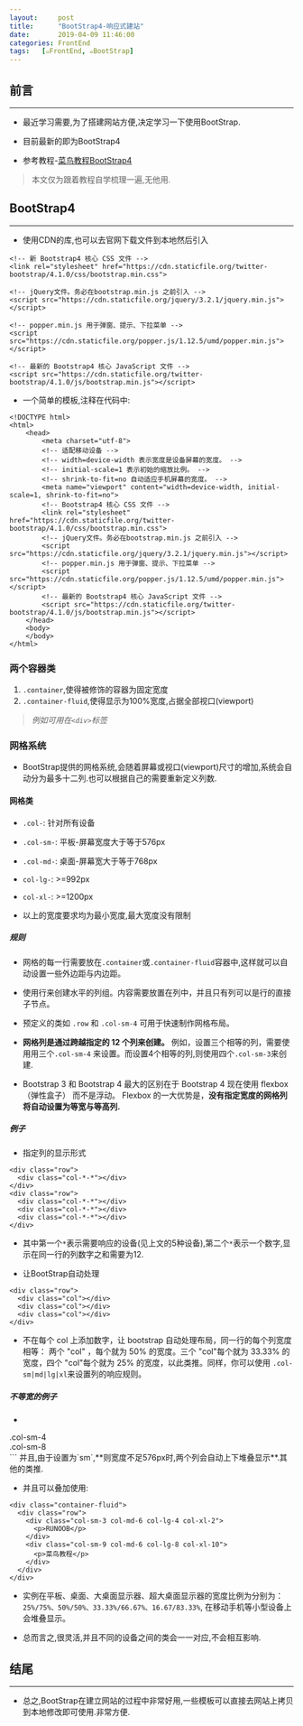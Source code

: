 ```yaml
---
layout:     post
title:      "BootStrap4-响应式建站"
date:       2019-04-09 11:46:00
categories: FrontEnd
tags:   [๑FrontEnd, ๑BootStrap]
---
```


## 前言
---

- 最近学习需要,为了搭建网站方便,决定学习一下使用BootStrap.

- 目前最新的即为BootStrap4

- 参考教程-[菜鸟教程BootStrap4](http://www.runoob.com/bootstrap4/bootstrap4-tutorial.html)

> 本文仅为跟着教程自学梳理一遍,无他用.

## BootStrap4
---

- 使用CDN的库,也可以去官网下载文件到本地然后引入
```
<!-- 新 Bootstrap4 核心 CSS 文件 -->
<link rel="stylesheet" href="https://cdn.staticfile.org/twitter-bootstrap/4.1.0/css/bootstrap.min.css">

<!-- jQuery文件。务必在bootstrap.min.js 之前引入 -->
<script src="https://cdn.staticfile.org/jquery/3.2.1/jquery.min.js"></script>

<!-- popper.min.js 用于弹窗、提示、下拉菜单 -->
<script src="https://cdn.staticfile.org/popper.js/1.12.5/umd/popper.min.js"></script>

<!-- 最新的 Bootstrap4 核心 JavaScript 文件 -->
<script src="https://cdn.staticfile.org/twitter-bootstrap/4.1.0/js/bootstrap.min.js"></script>
```

- 一个简单的模板,注释在代码中:
```
<!DOCTYPE html>
<html>
    <head>
        <meta charset="utf-8">
        <!-- 适配移动设备 -->
        <!-- width=device-width 表示宽度是设备屏幕的宽度。 -->
        <!-- initial-scale=1 表示初始的缩放比例。 -->
        <!-- shrink-to-fit=no 自动适应手机屏幕的宽度。 -->
        <meta name="viewport" content="width=device-width, initial-scale=1, shrink-to-fit=no">
        <!-- Bootstrap4 核心 CSS 文件 -->
        <link rel="stylesheet" href="https://cdn.staticfile.org/twitter-bootstrap/4.1.0/css/bootstrap.min.css">      
        <!-- jQuery文件。务必在bootstrap.min.js 之前引入 -->
        <script src="https://cdn.staticfile.org/jquery/3.2.1/jquery.min.js"></script>  
        <!-- popper.min.js 用于弹窗、提示、下拉菜单 -->
        <script src="https://cdn.staticfile.org/popper.js/1.12.5/umd/popper.min.js"></script>
        <!-- 最新的 Bootstrap4 核心 JavaScript 文件 -->
        <script src="https://cdn.staticfile.org/twitter-bootstrap/4.1.0/js/bootstrap.min.js"></script>
    </head>
    <body>
    </body>
</html>
```

### 两个容器类

1. `.container`,使得被修饰的容器为固定宽度
2. `.container-fluid`,使得显示为100%宽度,占据全部视口(viewport)
> *例如可用在`<div>`标签*

### 网格系统

- BootStrap提供的网格系统,会随着屏幕或视口(viewport)尺寸的增加,系统会自动分为最多十二列.也可以根据自己的需要重新定义列数.

#### 网格类

- `.col-`: 针对所有设备

- `.col-sm-`: 平板-屏幕宽度大于等于576px

- `.col-md-`: 桌面-屏幕宽大于等于768px

- `col-lg-`: >=992px

- `col-xl-`: >=1200px

- 以上的宽度要求均为最小宽度,最大宽度没有限制

##### 规则

- 网格的每一行需要放在`.container`或`.container-fluid`容器中,这样就可以自动设置一些外边距与内边距。

- 使用行来创建水平的列组。内容需要放置在列中，并且只有列可以是行的直接子节点。

- 预定义的类如 `.row` 和 `.col-sm-4` 可用于快速制作网格布局。

- **网格列是通过跨越指定的 12 个列来创建。** 例如，设置三个相等的列，需要使用用三个`.col-sm-4` 来设置。而设置4个相等的列,则使用四个`.col-sm-3`来创建.

- Bootstrap 3 和 Bootstrap 4 最大的区别在于 Bootstrap 4 现在使用 flexbox（弹性盒子） 而不是浮动。 Flexbox 的一大优势是，**没有指定宽度的网格列将自动设置为等宽与等高列.**

##### 例子

- 指定列的显示形式
```
<div class="row">
  <div class="col-*-*"></div>
</div>
<div class="row">
  <div class="col-*-*"></div>
  <div class="col-*-*"></div>
  <div class="col-*-*"></div>
</div>
```

- 其中第一个`*`表示需要响应的设备(见上文的5种设备),第二个`*`表示一个数字,显示在同一行的列数字之和需要为12.

- 让BootStrap自动处理
```
<div class="row">
  <div class="col"></div>
  <div class="col"></div>
  <div class="col"></div>
</div>
```
-  不在每个 col 上添加数字，让 bootstrap 自动处理布局，同一行的每个列宽度相等： 两个 "col" ，每个就为 50% 的宽度。三个 "col"每个就为 33.33% 的宽度，四个 "col"每个就为 25% 的宽度，以此类推。同样，你可以使用 `.col-sm|md|lg|xl`来设置列的响应规则。

##### 不等宽的例子

- ```
<div class="row">
  <div class="col-sm-4">.col-sm-4</div>
  <div class="col-sm-8">.col-sm-8</div>
</div>
```
并且,由于设置为`sm`,**则宽度不足576px时,两个列会自动上下堆叠显示**.其他的类推.

- 并且可以叠加使用:
```
<div class="container-fluid">
  <div class="row">
    <div class="col-sm-3 col-md-6 col-lg-4 col-xl-2">
      <p>RUNOOB</p>
    </div>
    <div class="col-sm-9 col-md-6 col-lg-8 col-xl-10">
      <p>菜鸟教程</p>
    </div>
  </div>
</div>
```
- 实例在平板、桌面、大桌面显示器、超大桌面显示器的宽度比例为分别为：`25%/75%、50%/50%、33.33%/66.67%、16.67/83.33%`, 在移动手机等小型设备上会堆叠显示。

- 总而言之,很灵活,并且不同的设备之间的类会一一对应,不会相互影响.


## 结尾
---

- 总之,BootStrap在建立网站的过程中非常好用,一些模板可以直接去网站上拷贝到本地修改即可使用.非常方便.
